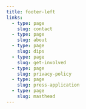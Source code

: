 ```yaml
---
title: footer-left
links:
  - type: page
    slug: contact
  - type: page
    slug: about
  - type: page
    slug: dips
  - type: page
    slug: get-involved
  - type: page
    slug: privacy-policy
  - type: page
    slug: press-application
  - type: page
    slug: masthead
---
```

